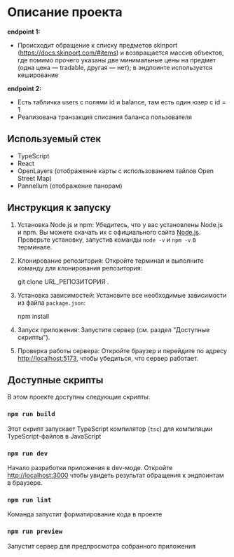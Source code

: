 # Описание проекта

**endpoint 1:**

- Происходит обращение к списку предметов skinport (https://docs.skinport.com/#items)
  и возвращается массив объектов, где помимо прочего указаны две минимальные цены на предмет (одна цена — tradable, другая — нет); в эндпоинте используется кеширование

**endpoint 2:**

- Есть табличка users с полями id и balance, там есть один юзер с id = 1
- Реализована транзакция списания баланса пользователя

## Используемый стек

- TypeScript
- React
- OpenLayers (отображение карты с использованием тайлов Open Street Map)
- Pannellum (отображение панорам)

## Инструкция к запуску

1. Установка Node.js и npm:
   Убедитесь, что у вас установлены Node.js и npm. Вы можете скачать их с официального сайта [Node.js](https://nodejs.org/). Проверьте установку, запустив команды `node -v` и `npm -v` в терминале.

2. Клонирование репозитория:
   Откройте терминал и выполните команду для клонирования репозитория:

   git clone URL_РЕПОЗИТОРИЯ .

3. Установка зависимостей:
   Установите все необходимые зависимости из файла `package.json`:

   npm install

4. Запуск приложения:
   Запустите сервер (см. раздел "Доступные скрипты").

5. Проверка работы сервера:
   Откройте браузер и перейдите по адресу [http://localhost:5173](http://localhost:5173), чтобы убедиться, что сервер работает.

## Доступные скрипты

В этом проекте доступны следующие скрипты:

### `npm run build`

Этот скрипт запускает TypeScript компилятор (`tsc`) для компиляции TypeScript-файлов в JavaScript

### `npm run dev`

Начало разработки приложения в dev-моде.
Откройте [http://localhost:3000](http://localhost:5173) чтобы увидеть результат обращения к эндпоинтам в браузере.

### `npm run lint`

Команда запустит форматирование кода в проекте

### `npm run preview`

Запустит сервер для предпросмотра собранного приложения
